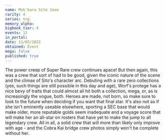 ```yaml
---
name: Mok'bara Sito Jaxa
rarity: 4
series: tng
memory_alpha:
bigbook_tier: 4
events: 12
in_portal:
date: 11/05/2022
obtained: Event
mega: false
published: true
---
```


The power creep of Super Rare crew continues apace! But then again, this was a crew that sort of had to be good, given the iconic nature of the scene and the climax of Sito's character arc. Debuting with a rare zero collections (yes, such things are still possible in this day and age), Worf's protege has a nice bevy of traits that could almost all hit both a collection, mega, or, as is increasingly the vogue, both. Heroes are made, not born, so make sure to look to the future when deciding if you want that final star. It's also not as if she isn't eminently useable elsewhere, sporting a SEC base that would make older, more reputable golds seem inadequate and a voyage score that will make her an all-star on rosters that have yet to make the jump to all legendary crew. All in all, a solid crew that will more than likely only improve with age - and the Cobra Kai bridge crew photos simply won't be complete without her.
